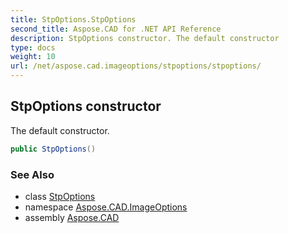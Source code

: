 ```yaml
---
title: StpOptions.StpOptions
second_title: Aspose.CAD for .NET API Reference
description: StpOptions constructor. The default constructor
type: docs
weight: 10
url: /net/aspose.cad.imageoptions/stpoptions/stpoptions/
---
```

## StpOptions constructor

The default constructor.

```csharp
public StpOptions()
```

### See Also

* class [StpOptions](../)
* namespace [Aspose.CAD.ImageOptions](../../../aspose.cad.imageoptions/)
* assembly [Aspose.CAD](../../../)



